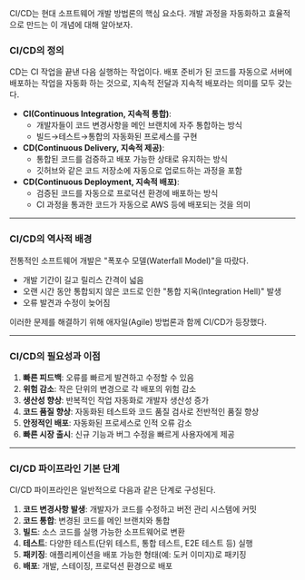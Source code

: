 <p>CI/CD는 현대 소프트웨어 개발 방법론의 핵심 요소다. 개발 과정을 자동화하고 효율적으로 만드는 이 개념에 대해 알아보자.</p>
<h3 id="cicd의-정의">CI/CD의 정의</h3>
<p>CD는 CI 작업을 끝낸 다음 실행하는 작업이다. 배포 준비가 된 코드를 자동으로 서버에 배포하는 작업을 자동화 하는 것으로, 지속적 전달과 지속적 배포라는 의미를 모두 갖는다.</p>
<ul>
<li><strong>CI(Continuous Integration, 지속적 통합)</strong>: <ul>
<li>개발자들이 코드 변경사항을 메인 브랜치에 자주 통합하는 방식</li>
<li>빌드→테스트→통합의 자동화된 프로세스를 구현</li>
</ul>
</li>
<li><strong>CD(Continuous Delivery, 지속적 제공)</strong>: <ul>
<li>통합된 코드를 검증하고 배포 가능한 상태로 유지하는 방식</li>
<li>깃허브와 같은 코드 저장소에 자동으로 업로드하는 과정을 포함</li>
</ul>
</li>
<li><strong>CD(Continuous Deployment, 지속적 배포)</strong>: <ul>
<li>검증된 코드를 자동으로 프로덕션 환경에 배포하는 방식</li>
<li>CI 과정을 통과한 코드가 자동으로 AWS 등에 배포되는 것을 의미</li>
</ul>
</li>
</ul>
<hr />
<h3 id="cicd의-역사적-배경">CI/CD의 역사적 배경</h3>
<p>전통적인 소프트웨어 개발은 &quot;폭포수 모델(Waterfall Model)&quot;을 따랐다.</p>
<ul>
<li>개발 기간이 길고 릴리스 간격이 넓음</li>
<li>오랜 시간 동안 통합되지 않은 코드로 인한 &quot;통합 지옥(Integration Hell)&quot; 발생</li>
<li>오류 발견과 수정이 늦어짐</li>
</ul>
<p>이러한 문제를 해결하기 위해 애자일(Agile) 방법론과 함께 CI/CD가 등장했다.</p>
<hr />
<h3 id="cicd의-필요성과-이점">CI/CD의 필요성과 이점</h3>
<ol>
<li><strong>빠른 피드백</strong>: 오류를 빠르게 발견하고 수정할 수 있음</li>
<li><strong>위험 감소</strong>: 작은 단위의 변경으로 각 배포의 위험 감소</li>
<li><strong>생산성 향상</strong>: 반복적인 작업 자동화로 개발자 생산성 증가</li>
<li><strong>코드 품질 향상</strong>: 자동화된 테스트와 코드 품질 검사로 전반적인 품질 향상</li>
<li><strong>안정적인 배포</strong>: 자동화된 프로세스로 인적 오류 감소</li>
<li><strong>빠른 시장 출시</strong>: 신규 기능과 버그 수정을 빠르게 사용자에게 제공</li>
</ol>
<hr />
<h3 id="cicd-파이프라인-기본-단계">CI/CD 파이프라인 기본 단계</h3>
<p>CI/CD 파이프라인은 일반적으로 다음과 같은 단계로 구성된다.</p>
<ol>
<li><strong>코드 변경사항 발생</strong>: 개발자가 코드를 수정하고 버전 관리 시스템에 커밋</li>
<li><strong>코드 통합</strong>: 변경된 코드를 메인 브랜치와 통합</li>
<li><strong>빌드</strong>: 소스 코드를 실행 가능한 소프트웨어로 변환</li>
<li><strong>테스트</strong>: 다양한 테스트(단위 테스트, 통합 테스트, E2E 테스트 등) 실행</li>
<li><strong>패키징</strong>: 애플리케이션을 배포 가능한 형태(예: 도커 이미지)로 패키징</li>
<li><strong>배포</strong>: 개발, 스테이징, 프로덕션 환경으로 배포</li>
</ol>